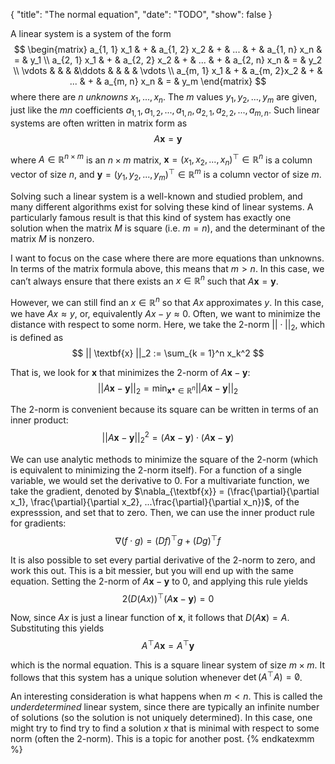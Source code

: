 {
    "title": "The normal equation",
    "date": "TODO",
    "show": false
}


A linear system is a system of the form
$$ \begin{matrix} a_{1, 1} x_1 & + & a_{1, 2} x_2 & + & ... & + & a_{1, n} x_n & = & y_1 \\ a_{2, 1} x_1 & + & a_{2, 2} x_2 & + & ... & + & a_{2, n} x_n & = & y_2 \\ \vdots &  & & &\ddots & & & & \vdots \\ a_{m, 1} x_1 & + & a_{m, 2}x_2 & + & ... & + & a_{m, n} x_n & = & y_m \end{matrix} $$
where there are $n$ *unknowns* $x_1, ..., x_n$. The $m$ values $y_1, y_2, ..., y_m$ are given, just like the $mn$ coefficients $a_{1, 1}, a_{1, 2}, ..., a_{1, n}, a_{2, 1}, a_{2, 2}, ..., a_{m, n}$. Such linear systems are often written in matrix form as
$$ A \textbf{x} = \textbf{y} $$

where $A \in \mathbb{R}^{n \times m}$ is an $n \times m$ matrix, $\textbf{x} = (x_1, x_2, ..., x_n)^\top \in \mathbb{R}^n$ is a column vector of size $n$, and $\textbf{y} = (y_1, y_2, ..., y_m)^\top \in \mathbb{R}^m$ is a column vector of size $m$.

Solving such a linear system is a well-known and studied problem, and many different algorithms exist for solving these kind of linear systems. A particularly famous result is that this kind of system has exactly one solution when the matrix $M$ is square (i.e. $m = n$), and the determinant of the matrix $M$ is nonzero.

I want to focus on the case where there are more equations than unknowns. In terms of the matrix formula above, this means that $m > n$. In this case, we can’t always ensure that there exists an $x \in \mathbb{R}^n$ such that $A \textbf{x} = \textbf{y}$.

However, we can still find an $x \in \mathbb{R}^n$ so that $Ax$ approximates $y$. In this case, we have $Ax \approx y$, or, equivalently $Ax - y \approx 0$. Often, we want to minimize the distance with respect to some norm. Here, we take the 2-norm $||\cdot||_2$, which is defined as
$$ || \textbf{x} ||_2 := \sum_{k = 1}^n x_k^2 $$

That is, we look for $\textbf{x}$ that minimizes the 2-norm of $A\textbf{x} - \textbf{y}$:
$$ || A \textbf{x} - \textbf{y} ||_2 = \min_{\textbf{x*} \in \mathbb{R}^n} || A \textbf{x} - \textbf{y} ||_2 $$

The 2-norm is convenient because its square can be written in terms of an inner product:
$$ ||A \textbf{x} - \textbf{y}||^2_2 = (A \textbf{x} - \textbf{y}) \cdot (A \textbf{x} - \textbf{y}) $$

We can use analytic methods to minimize the square of the 2-norm (which is equivalent to minimizing the 2-norm itself). For a function of a single variable, we would set the derivative to 0. For a multivariate function, we take the gradient, denoted by $\nabla_{\textbf{x}} = (\frac{\partial}{\partial x_1}, \frac{\partial}{\partial x_2}, ...\frac{\partial}{\partial x_n})$, of the expresssion, and set that to zero. Then, we can use the inner product rule for gradients:
$$ \nabla (f \cdot g) = (D f)^\top g + (D g)^\top f $$

It is also possible to set every partial derivative of the 2-norm to zero, and work this out. This is a bit messier, but you will end up with the same equation. Setting the 2-norm of $A \textbf{x} - \textbf{y}$ to $0$, and applying this rule yields
$$ 2(D (Ax))^\top (A\textbf{x} - \textbf{y}) = 0 $$

Now, since $Ax$ is just a linear function of $\textbf{x}$, it follows that $D (A\textbf{x}) = A$. Substituting this yields
$$ A^\top A \textbf{x} = A^\top \textbf{y} $$

which is the normal equation. This is a square linear system of size $m \times m$. It follows that this system has a unique solution whenever $\det(A^\top A) = \not 0$.

An interesting consideration is what happens when $m < n$. This is called the *underdetermined* linear system, since there are typically an infinite number of solutions (so the solution is not uniquely determined). In this case, one might try to find try to find a solution $x$ that is minimal with respect to some norm (often the 2-norm). This is a topic for another post.
{% endkatexmm %}
